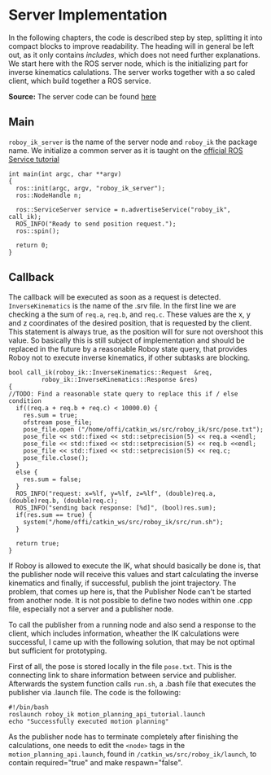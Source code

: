 # Server Implementation
In the following chapters, the code is described step by step, splitting it into compact blocks to improve readability. The heading will in general be left out, as it only contains *includes*, which does not need further explanations. We start here with the ROS server node, which is the initializing part for inverse kinematics calulations. The server works together with a so caled client, which build together a ROS service.

**Source:** The server code can be found [here](https://github.com/poeffie/roboy_ik/tree/master/src)

## Main
`roboy_ik_server` is the name of the server node and `roboy_ik` the package name. We initialize a common server as it is taught on the [official ROS Service tutorial](http://wiki.ros.org/ROS/Tutorials/WritingServiceClient%28c%2B%2B%29)
```
int main(int argc, char **argv)
{
  ros::init(argc, argv, "roboy_ik_server");
  ros::NodeHandle n;
  
  ros::ServiceServer service = n.advertiseService("roboy_ik", call_ik);
  ROS_INFO("Ready to send position request.");
  ros::spin();

  return 0;
}
```

## Callback
The callback will be executed as soon as a request is detected.
`InverseKinematics` is the name of the .srv file.
In the first line we are checking a the sum of `req.a`, `req.b`, and `req.c`. These values are the x, y and z coordinates of the desired position, that is requested by the client. This statement is always true, as the position will for sure not overshoot this value. So basically this is still subject of implementation and should be replaced in the future by a reasonable Roboy state query, that provides Roboy not to execute inverse kinematics, if other subtasks are blocking.
```
bool call_ik(roboy_ik::InverseKinematics::Request  &req,
         roboy_ik::InverseKinematics::Response &res)
{
//TODO: Find a reasonable state query to replace this if / else condition
  if((req.a + req.b + req.c) < 10000.0) {
  	res.sum = true;
  	ofstream pose_file;
    pose_file.open ("/home/offi/catkin_ws/src/roboy_ik/src/pose.txt");
    pose_file << std::fixed << std::setprecision(5) << req.a <<endl;
    pose_file << std::fixed << std::setprecision(5) << req.b <<endl;
    pose_file << std::fixed << std::setprecision(5) << req.c;
    pose_file.close();
  }
  else {
	res.sum = false;
  }
  ROS_INFO("request: x=%lf, y=%lf, z=%lf", (double)req.a, (double)req.b, (double)req.c);
  ROS_INFO("sending back response: [%d]", (bool)res.sum);
  if(res.sum == true) {
    system("/home/offi/catkin_ws/src/roboy_ik/src/run.sh");
  }
  
  return true;
}
```
If Roboy is allowed to execute the IK, what should basically be done is, that the publisher node will receive this values and start calculating the inverse kinematics and finally, if successful, publish the joint trajectory. The problem, that comes up here is, that the Publisher Node can't be started from another node. It is not possible to define two nodes within one .cpp file, especially not a server and a publisher node.

To call the publisher from a running node and also send a response to the client, which includes information, wheather the IK calculations were successful, I came up with the following solution, that may be not optimal but sufficient for prototyping.

First of all, the pose is stored locally in the file `pose.txt`. This is the connecting link to share information between service and publisher. Afterwards the system function calls `run.sh`, a .bash file that executes the publisher via .launch file. The code is the following:
```
#!/bin/bash  
roslaunch roboy_ik motion_planning_api_tutorial.launch
echo "Successfully executed motion planning"
```
As the publisher node has to terminate completely after finishing the calculations, one needs to edit the `<node>` tags in the `motion_planning_api.launch`, found in `/catkin_ws/src/roboy_ik/launch`, to contain required="true" and make respawn="false".

